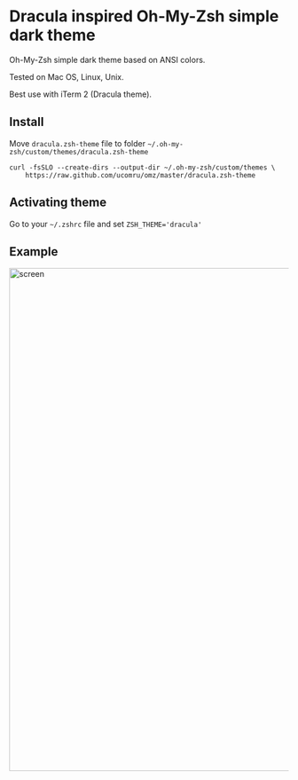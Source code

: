 # Dracula inspired Oh-My-Zsh simple dark theme

Oh-My-Zsh simple dark theme based on ANSI colors.

Tested on Mac OS, Linux, Unix.

Best use with iTerm 2 (Dracula theme).

## Install

Move `dracula.zsh-theme` file to folder `~/.oh-my-zsh/custom/themes/dracula.zsh-theme`

```
curl -fsSLO --create-dirs --output-dir ~/.oh-my-zsh/custom/themes \
    https://raw.github.com/ucomru/omz/master/dracula.zsh-theme
```

## Activating theme

Go to your `~/.zshrc` file and set `ZSH_THEME='dracula'`

## Example

<img alt="screen" src="https://user-images.githubusercontent.com/101626426/230480917-1c227f55-1d3e-4b0d-849f-c0d6f10b69a0.png" width="907">

